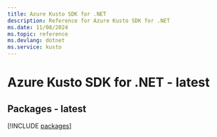 ```yaml
---
title: Azure Kusto SDK for .NET
description: Reference for Azure Kusto SDK for .NET
ms.date: 11/08/2024
ms.topic: reference
ms.devlang: dotnet
ms.service: kusto
---
```

# Azure Kusto SDK for .NET - latest
## Packages - latest
[!INCLUDE [packages](kusto-index.md)]